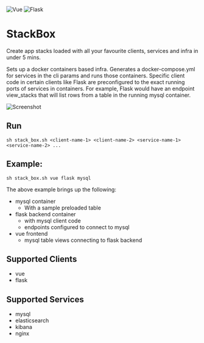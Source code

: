![Vue](https://github.com/Stack-Box/StackBox/workflows/Vue/badge.svg) ![Flask](https://github.com/Stack-Box/StackBox/workflows/Flask/badge.svg)

# StackBox
Create app stacks loaded with all your favourite clients, services and infra in under 5 mins.

Sets up a docker containers based infra. Generates a docker-compose.yml for services in the cli params and runs those containers. Specific client code in certain clients like Flask are preconfigured to the exact running ports of services in containers. For example, Flask would have an endpoint view_stacks that will list rows from  a table in the running mysql container.

![Screenshot](https://ik.imagekit.io/sn5/Webp.net-resizeimage_MC8zaRvlY.png)

## Run

    sh stack_box.sh <client-name-1> <client-name-2> <service-name-1> <service-name-2> ...
    
## Example:

    sh stack_box.sh vue flask mysql
 
 The above example brings up the following:
 
 - mysql container 
    - With a sample preloaded table
 - flask backend container 
    - with mysql client code
    - endpoints configured to connect to mysql
 - vue frontend 
    - mysql table views connecting to flask backend
    
## Supported Clients

- vue
- flask

## Supported Services

- mysql
- elasticsearch
- kibana
- nginx
